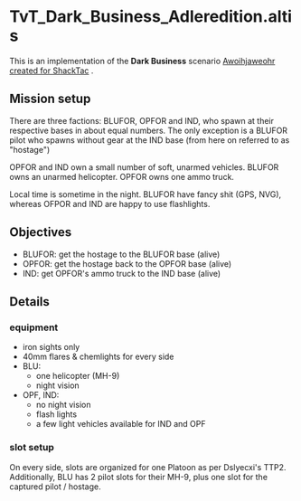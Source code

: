 # TvT_Dark_Business_Adleredition.altis

This is an implementation of the **Dark Business** scenario [Awoihjaweohr created for ShackTac](http://dslyecxi.com/articles_wp/dark-business/) .

## Mission setup

There are three factions: BLUFOR, OPFOR and IND, who spawn at their respective bases in about equal numbers.
The only exception is a BLUFOR pilot who spawns without gear at the IND base (from here on referred to as "hostage")

OPFOR and IND own a small number of soft, unarmed vehicles.
BLUFOR owns an unarmed helicopter.
OPFOR owns one ammo truck.

Local time is sometime in the night. BLUFOR have fancy shit (GPS, NVG), whereas OFPOR and IND are happy to use flashlights.

## Objectives

* BLUFOR: get the hostage to the BLUFOR base (alive)
* OPFOR: get the hostage back to the OPFOR base (alive) 
* IND: get OPFOR's ammo truck to the IND  base (alive)


## Details

### equipment

* iron sights only
* 40mm flares & chemlights for every side
* BLU:
    * one helicopter (MH-9)
    * night vision
* OPF, IND:    
    * no night vision
    * flash lights
    * a few light vehicles available for IND and OPF


### slot setup

On every side, slots are organized for one Platoon as per Dslyecxi's TTP2.
Additionally, BLU has 2 pilot slots for their MH-9, plus one slot for the captured pilot / hostage.